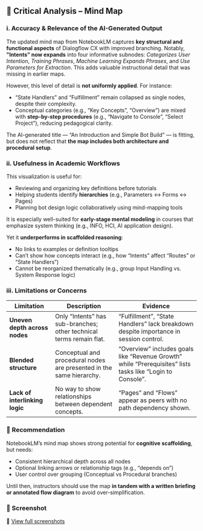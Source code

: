## 🧠 Critical Analysis – Mind Map

### i. Accuracy & Relevance of the AI-Generated Output

The updated mind map from NotebookLM captures **key structural and functional aspects** of Dialogflow CX with improved branching. Notably, **"Intents" now expands** into four informative subnodes: *Categorizes User Intention*, *Training Phrases*, *Machine Learning Expands Phrases*, and *Use Parameters for Extraction*. This adds valuable instructional detail that was missing in earlier maps.

However, this level of detail is **not uniformly applied**. For instance:
- “State Handlers” and “Fulfillment” remain collapsed as single nodes, despite their complexity.
- Conceptual categories (e.g., “Key Concepts”, “Overview”) are mixed with **step-by-step procedures** (e.g., “Navigate to Console”, “Select Project”), reducing pedagogical clarity.

The AI-generated title — “An Introduction and Simple Bot Build” — is fitting, but does not reflect that **the map includes both architecture and procedural setup**.

### ii. Usefulness in Academic Workflows

This visualization is useful for:
- Reviewing and organizing key definitions before tutorials
- Helping students identify **hierarchies** (e.g., Parameters ↔ Forms ↔ Pages)
- Planning bot design logic collaboratively using mind-mapping tools

It is especially well-suited for **early-stage mental modeling** in courses that emphasize system thinking (e.g., INFO, HCI, AI application design).

Yet it **underperforms in scaffolded reasoning**:
- No links to examples or definition tooltips
- Can’t show how concepts interact (e.g., how “Intents” affect “Routes” or “State Handlers”)
- Cannot be reorganized thematically (e.g., group Input Handling vs. System Response logic)

### iii. Limitations or Concerns

| Limitation | Description | Evidence |
|------------|-------------|----------|
| **Uneven depth across nodes** | Only “Intents” has sub-branches; other technical terms remain flat. | “Fulfillment”, “State Handlers” lack breakdown despite importance in session control. |
| **Blended structure** | Conceptual and procedural nodes are presented in the same hierarchy. | “Overview” includes goals like “Revenue Growth” while “Prerequisites” lists tasks like “Login to Console”. |
| **Lack of interlinking logic** | No way to show relationships between dependent concepts. | “Pages” and “Flows” appear as peers with no path dependency shown. |

### 📌 Recommendation

NotebookLM’s mind map shows strong potential for **cognitive scaffolding**, but needs:
- Consistent hierarchical depth across all nodes
- Optional linking arrows or relationship tags (e.g., “depends on”)
- User control over grouping (Conceptual vs Procedural branches)

Until then, instructors should use the map **in tandem with a written briefing or annotated flow diagram** to avoid over-simplification.

### 📸 Screenshot

📂 [View full screenshots](https://github.com/Diinmel/BUS5001_21964848_A3/tree/main/screenshots)  
